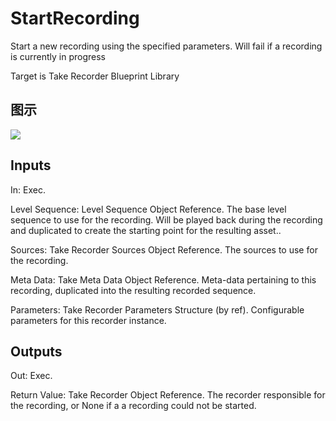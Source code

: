 # StartRecording

Start a new recording using the specified parameters. Will fail if a recording is currently in progress

Target is Take Recorder Blueprint Library

## 图示

![]($-20221218-21105490.png)

## Inputs

In: Exec.

Level Sequence: Level Sequence Object Reference. The base level sequence to use for the recording. Will be played back during the recording and duplicated to create the starting point for the resulting asset..

Sources: Take Recorder Sources Object Reference. The sources to use for the recording.

Meta Data: Take Meta Data Object Reference. Meta-data pertaining to this recording, duplicated into the resulting recorded sequence.

Parameters: Take Recorder Parameters Structure (by ref). Configurable parameters for this recorder instance.  

## Outputs

Out: Exec.

Return Value: Take Recorder Object Reference. The recorder responsible for the recording, or None if a a recording could not be started.

